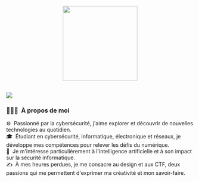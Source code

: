 <p align="center">
  <img src="https://i.ibb.co/BH2n3Cbq/cover-thompson.png" height="200"/>
</p><br>
<img src="https://user-images.githubusercontent.com/73097560/115834477-dbab4500-a447-11eb-908a-139a6edaec5c.gif">

<!-- ## 👋 &nbsp;Hey there! I'm Aditya -->

### 👨🏻‍💻 &nbsp;À propos de moi

⚙️ &nbsp;Passionné par la cybersécurité, j'aime explorer et découvrir de nouvelles technologies au quotidien.\
🎓 &nbsp;Étudiant en cybersécurité, informatique, électronique et réseaux, je développe mes compétences pour relever les défis du numérique.\
🌱 &nbsp;Je m'intéresse particulièrement à l'intelligence artificielle et à son impact sur la sécurité informatique.\
✍️ &nbsp;À mes heures perdues, je me consacre au design et aux CTF, deux passions qui me permettent d'exprimer ma créativité et mon savoir-faire.

